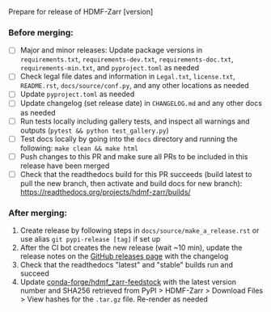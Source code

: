 Prepare for release of HDMF-Zarr [version]

### Before merging:
- [ ] Major and minor releases: Update package versions in `requirements.txt`, `requirements-dev.txt`,
  `requirements-doc.txt`, `requirements-min.txt`, and `pyproject.toml` as needed
- [ ] Check legal file dates and information in `Legal.txt`, `license.txt`, `README.rst`, `docs/source/conf.py`,
  and any other locations as needed
- [ ] Update `pyproject.toml` as needed
- [ ] Update changelog (set release date) in `CHANGELOG.md` and any other docs as needed
- [ ] Run tests locally including gallery tests, and inspect all warnings and outputs
  (`pytest && python test_gallery.py`)
- [ ] Test docs locally by going into the `docs` directory and running the following: `make clean && make html`
- [ ] Push changes to this PR and make sure all PRs to be included in this release have been merged
- [ ] Check that the readthedocs build for this PR succeeds (build latest to pull the new branch, then activate and
  build docs for new branch): https://readthedocs.org/projects/hdmf-zarr/builds/

### After merging:
1. Create release by following steps in `docs/source/make_a_release.rst` or use alias `git pypi-release [tag]` if set up
2. After the CI bot creates the new release (wait ~10 min), update the release notes on the
   [GitHub releases page](https://github.com/hdmf-dev/hdmf-zarr/releases) with the changelog
3. Check that the readthedocs "latest" and "stable" builds run and succeed
4. Update [conda-forge/hdmf_zarr-feedstock](https://github.com/conda-forge/hdmf_zarr-feedstock) with the latest version number
   and SHA256 retrieved from PyPI > HDMF-Zarr > Download Files > View hashes for the `.tar.gz` file. Re-render as needed
